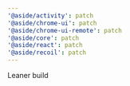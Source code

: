 ```yaml
---
'@aside/activity': patch
'@aside/chrome-ui': patch
'@aside/chrome-ui-remote': patch
'@aside/core': patch
'@aside/react': patch
'@aside/recoil': patch
---
```


Leaner build
